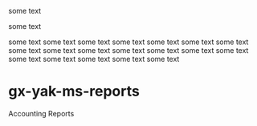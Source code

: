 some text 

some text 

some text
some text
some text
some text
some text
some text
some text
some text
some text
some text
some text
some text
some text
some text
some text
some text
some text
some text
some text
# gx-yak-ms-reports
Accounting Reports

